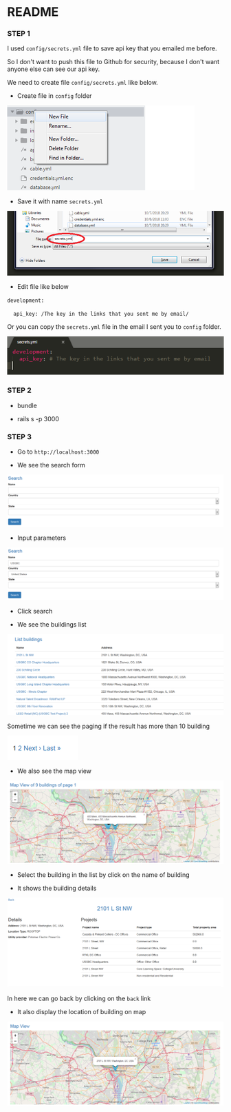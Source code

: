 # README

### STEP 1

I used `config/secrets.yml` file to save api key that you emailed me before.

So I don't want to push this file to Github for security, because I don't want anyone else can see our api key.

We need to create file `config/secrets.yml` like below.

* Create file in `config` folder

![alt tag](https://github.com/thonguyen1302/buildings_search/blob/master/docs/new_file.png "new_file.png")


* Save it with name `secrets.yml`

![alt tag](https://github.com/thonguyen1302/buildings_search/blob/master/docs/save_file.png "save_file.png")

* Edit file like below

`development:`

`  api_key: /The key in the links that you sent me by email/`

Or you can copy the `secrets.yml` file in the email I sent you to `config` folder.

![alt tag](https://github.com/thonguyen1302/buildings_search/blob/master/docs/secrets_file.png "secrets_file.png")


### STEP 2

* bundle

* rails s -p 3000

### STEP 3

* Go to `http://localhost:3000` 

* We see the search form

![alt tag](https://github.com/thonguyen1302/buildings_search/blob/master/docs/search_form.png "search_form.png")

* Input parameters

![alt tag](https://github.com/thonguyen1302/buildings_search/blob/master/docs/input_form.png "input_form.png")

* Click search

* We see the buildings list

![alt tag](https://github.com/thonguyen1302/buildings_search/blob/master/docs/search_result.png "search_result.png")

Sometime we can see the paging if the result has more than 10 building

![alt tag](https://github.com/thonguyen1302/buildings_search/blob/master/docs/paging.png "paging.png")

* We also see the map view

![alt tag](https://github.com/thonguyen1302/buildings_search/blob/master/docs/map_view_result.png "map_view_result.png")

* Select the building in the list by click on the name of building

* It shows the building details

![alt tag](https://github.com/thonguyen1302/buildings_search/blob/master/docs/details.png "details.png")

In here we can go back by clicking on the `back` link

* It also display the location of building on map

![alt tag](https://github.com/thonguyen1302/buildings_search/blob/master/docs/map_details.png "map_details.png")





